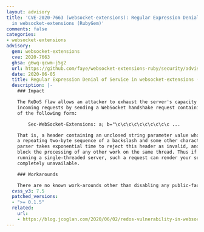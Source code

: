 ```yaml
---
layout: advisory
title: 'CVE-2020-7663 (websocket-extensions): Regular Expression Denial of Service
  in websocket-extensions (RubyGem)'
comments: false
categories:
- websocket-extensions
advisory:
  gem: websocket-extensions
  cve: 2020-7663
  ghsa: g6wq-qcwm-j5g2
  url: https://github.com/faye/websocket-extensions-ruby/security/advisories/GHSA-g6wq-qcwm-j5g2
  date: 2020-06-05
  title: Regular Expression Denial of Service in websocket-extensions (RubyGem)
  description: |-
    ### Impact

    The ReDoS flaw allows an attacker to exhaust the server's capacity to process
    incoming requests by sending a WebSocket handshake request containing a header
    of the following form:

        Sec-WebSocket-Extensions: a; b="\c\c\c\c\c\c\c\c\c\c ...

    That is, a header containing an unclosed string parameter value whose content is
    a repeating two-byte sequence of a backslash and some other character. The
    parser takes exponential time to reject this header as invalid, and this will
    block the processing of any other work on the same thread. Thus if you are
    running a single-threaded server, such a request can render your service
    completely unavailable.

    ### Workarounds

    There are no known work-arounds other than disabling any public-facing WebSocket functionality you are operating.
  cvss_v3: 7.5
  patched_versions:
  - ">= 0.1.5"
  related:
    url:
    - https://blog.jcoglan.com/2020/06/02/redos-vulnerability-in-websocket-extensions/
---
```

